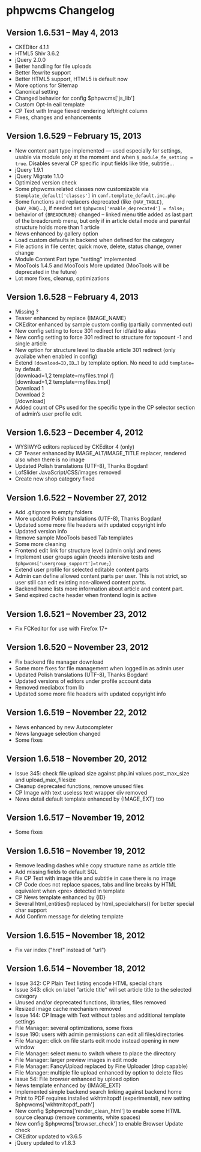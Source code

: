 phpwcms Changelog
=================


Version 1.6.531 – May 4, 2013
-----------------------------

- CKEDitor 4.1.1
- HTML5 Shiv 3.6.2
- jQuery 2.0.0
- Better handling for file uploads
- Better Rewrite support
- Better HTML5 support, HTML5 is default now
- More options for Sitemap
- Canonical setting
- Changed behavior for config $phpwcms['js_lib']
- Custom Opt-In eail template
- CP Text with Image fiexed rendering left/right column
- Fixes, changes and enhancements


Version 1.6.529 – February 15, 2013
-----------------------------------

- New content part type implemented — used especially for settings, usable via module only at the moment and when `$_module_fe_setting = true`. Disables several CP specific input fields like title, subtitle…
- jQuery 1.9.1
- jQuery Migrate 1.1.0
- Optimized version check
- Some phpwcms related classes now customizable via `$template_default['classes']` in `conf.template_default.inc.php`
- Some functions and replacers deprecated (like `{NAV_TABLE}`, `{NAV_ROW}`…), if needed set `$phpwcms['enable_deprecated'] = false;`
- behavior of `{BREADCRUMB}` changed – linked menu title added as last part of the breadcrumb menu, but only if in article detail mode and parental structure holds more than 1 article
- News enhanced by gallery option
- Load custom defaults in backend when defined for the category
- File actions in file center, quick move, delete, status change, owner change
- Module Content Part type "setting" implemented
- MooTools 1.4.5 and MooTools More updated (MooTools will be deprecated in the future)
- Lot more fixes, cleanup, optimizations


Version 1.6.528 – February 4, 2013
----------------------------------

- Missing ?
- Teaser enhanced by replace {IMAGE_NAME}
- CKEditor enhanced by sample custom config (partially commented out)
- New config setting to force 301 redirect for id/aid to alias
- New config setting to force 301 redirect to structure for topcount -1 and single article
- New option for structure level to disable article 301 redirect (only availabe when enabled in config)
- Extend `[download=ID,ID…]` by template option. No need to add `template=` by default.  
[download=1,2 template=myfiles.tmpl /]  
[download=1,2 template=myfiles.tmpl]  
  Download 1  
  Download 2  
[/download]
- Added count of CPs used for the specific type in the CP selector section of admin’s user profile edit.


Version 1.6.523 – December 4, 2012
----------------------------------

- WYSIWYG editors replaced by CKEditor 4 (only)
- CP Teaser enhanced by IMAGE_ALT/IMAGE_TITLE replacer, rendered also when there is no image
- Updated Polish translations (UTF-8), Thanks Bogdan!
- LofSlider JavaScript/CSS/images removed
- Create new shop category fixed


Version 1.6.522 – November 27, 2012
-----------------------------------

- Add .gitignore to empty folders
- More updated Polish translations (UTF-8), Thanks Bogdan!
- Updated some more file headers with updated copyright info
- Updated version info
- Remove sample MooTools based Tab templates
- Some more cleaning
- Frontend edit link for structure level (admin only) and news
- Implement user groups again (needs intensive tests and `$phpwcms['usergroup_support']=true;`)
- Extend user profile for selected editable content parts
- Admin can define allowed content parts per user. This is not strict, so user still can edit existing non-allowed content parts.
- Backend home lists more information about article and content part.
- Send expired cache header when frontend login is active


Version 1.6.521 – November 23, 2012
-----------------------------------

- Fix FCKeditor for use with Firefox 17+


Version 1.6.520 – November 23, 2012
-----------------------------------

- Fix backend file manager download
- Some more fixes for file management when logged in as admin user
- Updated Polish translations (UTF-8), Thanks Bogdan!
- Updated versions of editors under profile account data
- Removed mediabox from lib
- Updated some more file headers with updated copyright info


Version 1.6.519 – November 22, 2012
-----------------------------------

- News enhanced by new Autocompleter
- News language selection changed
- Some fixes


Version 1.6.518 – November 20, 2012
-----------------------------------

- Issue 345: check file upload size against php.ini values post_max_size and upload_max_filesize
- Cleanup deprecated functions, remove unused files
- CP Image with text useless text wrapper div removed
- News detail default template enhanced by {IMAGE_EXT} too


Version 1.6.517 – November 19, 2012
-----------------------------------

- Some fixes


Version 1.6.516 – November 19, 2012
-----------------------------------

- Remove leading dashes while copy structure name as article title
- Add missing fields to default SQL
- Fix CP Text with image title and subtitle in case there is no image
- CP Code does not replace spaces, tabs and line breaks by HTML equivalent when \<pre\> detected in template
- CP News template enhanced by {ID}
- Several html_entities() replaced by html_specialchars() for better special char support
- Add Confirm message for deleting template


Version 1.6.515 – November 18, 2012
-----------------------------------

- Fix var index ("href" instead of "url")


Version 1.6.514 – November 18, 2012
-----------------------------------

- Issue 342: CP Plain Text listing encode HTML special chars
- Issue 343: click on label "article title" will set article title to the selected category
- Unused and/or deprecated functions, libraries, files removed
- Resized image cache mechanism removed
- Issue 144: CP Image with Text without tables and additional template settings
- File Manager: several optimizations, some fixes
- Issue 190: users with admin permissions can edit all files/directories
- File Manager: click on file starts edit mode instead opening in new window
- File Manager: select menu to switch where to place the directory
- File Manager: larger preview images in edit mode
- File Manager: FancyUpload replaced by Fine Uploader (drop capable)
- File Manager: multiple file upload enhanced by option to delete files
- Issue 54: File browser enhanced by upload option
- News template enhanced by {IMAGE_EXT}
- Implemented simple backend search linking against backend home
- Print to PDF requires installed wkhtmltopdf (experimental), new setting $phpwcms['wkhtmltopdf_path']
- New config $phpwcms['render_clean_html'] to enable some HTML source cleanup (remove comments, white spaces)
- New config $phpwcms['browser_check'] to enable Browser Update check
- CKEditor updated to v3.6.5
- jQuery updated to v1.8.3